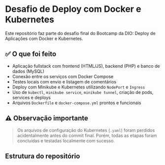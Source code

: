 # Desafio de Deploy com Docker e Kubernetes

Este repositório faz parte do desafio final do Bootcamp da DIO: Deploy de Aplicações com Docker e Kubernetes.

## ✅ O que foi feito

- Aplicação fullstack com frontend (HTML/JS), backend (PHP) e banco de dados (MySQL)
- Conexão entre os serviços com Docker Compose
- Testes locais com envio e listagem de comentários
- Deploy com Minikube e Kubernetes utilizando `NodePort` e `Ingress`
- Uso de `kubectl`, `minikube service`, `minikube tunnel`, criação de pods, services e deploys
- Arquivos `Dockerfile` e `docker-compose.yml` prontos e funcionais

## ⚠️ Observação importante

> Os arquivos de configuração do Kubernetes (`.yaml`) foram perdidos acidentalmente antes do commit final. Porém, todas as etapas foram concluídas e testadas localmente com sucesso.

## Estrutura do repositório

